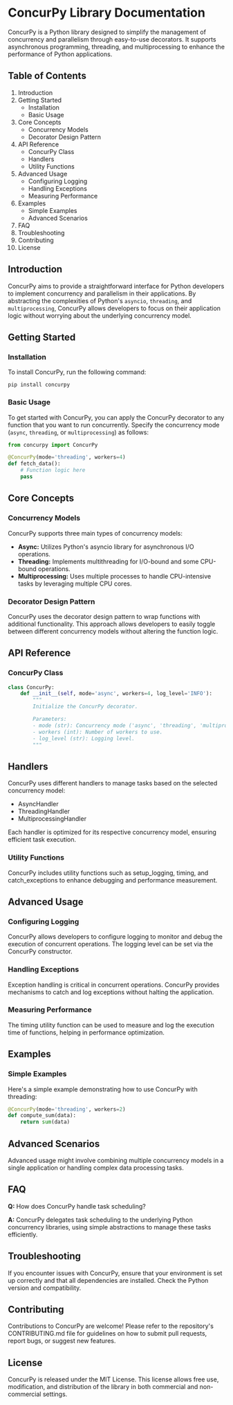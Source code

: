 # ConcurPy Library Documentation

ConcurPy is a Python library designed to simplify the management of concurrency and parallelism through easy-to-use decorators. It supports asynchronous programming, threading, and multiprocessing to enhance the performance of Python applications.

## Table of Contents

1. Introduction
2. Getting Started
   - Installation
   - Basic Usage
3. Core Concepts
   - Concurrency Models
   - Decorator Design Pattern
4. API Reference
   - ConcurPy Class
   - Handlers
   - Utility Functions
5. Advanced Usage
   - Configuring Logging
   - Handling Exceptions
   - Measuring Performance
6. Examples
   - Simple Examples
   - Advanced Scenarios
7. FAQ
8. Troubleshooting
9. Contributing
10. License

## Introduction

ConcurPy aims to provide a straightforward interface for Python developers to implement concurrency and parallelism in their applications. By abstracting the complexities of Python's `asyncio`, `threading`, and `multiprocessing`, ConcurPy allows developers to focus on their application logic without worrying about the underlying concurrency model.

## Getting Started

### Installation

To install ConcurPy, run the following command:

`pip install concurpy`

### Basic Usage

To get started with ConcurPy, you can apply the ConcurPy decorator to any function that you want to run concurrently. Specify the concurrency mode (`async`, `threading`, or `multiprocessing`) as follows:

```python
from concurpy import ConcurPy

@ConcurPy(mode='threading', workers=4)
def fetch_data():
    # Function logic here
    pass
```

## Core Concepts

### Concurrency Models
ConcurPy supports three main types of concurrency models:

- **Async:** Utilizes Python's asyncio library for asynchronous I/O operations.
- **Threading:** Implements multithreading for I/O-bound and some CPU-bound operations.
- **Multiprocessing:** Uses multiple processes to handle CPU-intensive tasks by leveraging multiple CPU cores.

### Decorator Design Pattern
ConcurPy uses the decorator design pattern to wrap functions with additional functionality. This approach allows developers to easily toggle between different concurrency models without altering the function logic.

## API Reference

### ConcurPy Class

```python
class ConcurPy:
    def __init__(self, mode='async', workers=4, log_level='INFO'):
        """
        Initialize the ConcurPy decorator.

        Parameters:
        - mode (str): Concurrency mode ('async', 'threading', 'multiprocessing').
        - workers (int): Number of workers to use.
        - log_level (str): Logging level.
        """
```
## Handlers
ConcurPy uses different handlers to manage tasks based on the selected concurrency model:

- AsyncHandler
- ThreadingHandler
- MultiprocessingHandler

Each handler is optimized for its respective concurrency model, ensuring efficient task execution.

### Utility Functions
ConcurPy includes utility functions such as setup_logging, timing, and catch_exceptions to enhance debugging and performance measurement.

## Advanced Usage

### Configuring Logging
ConcurPy allows developers to configure logging to monitor and debug the execution of concurrent operations. The logging level can be set via the ConcurPy constructor.

### Handling Exceptions
Exception handling is critical in concurrent operations. ConcurPy provides mechanisms to catch and log exceptions without halting the application.

### Measuring Performance
The timing utility function can be used to measure and log the execution time of functions, helping in performance optimization.

## Examples

### Simple Examples
Here's a simple example demonstrating how to use ConcurPy with threading:
```python
@ConcurPy(mode='threading', workers=2)
def compute_sum(data):
    return sum(data)
```

## Advanced Scenarios
Advanced usage might involve combining multiple concurrency models in a single application or handling complex data processing tasks.

## FAQ

**Q:** How does ConcurPy handle task scheduling?

**A:** ConcurPy delegates task scheduling to the underlying Python concurrency libraries, using simple abstractions to manage these tasks efficiently.

## Troubleshooting

If you encounter issues with ConcurPy, ensure that your environment is set up correctly and that all dependencies are installed. Check the Python version and compatibility.

## Contributing

Contributions to ConcurPy are welcome! Please refer to the repository's CONTRIBUTING.md file for guidelines on how to submit pull requests, report bugs, or suggest new features.

## License

ConcurPy is released under the MIT License. This license allows free use, modification, and distribution of the library in both commercial and non-commercial settings.